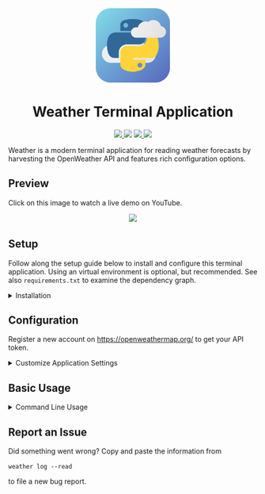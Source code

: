 <p align="center">
  <a title="Project Logo">
    <img height="150" style="margin-top:15px" src="https://raw.githubusercontent.com/hentai-chan/weather/master/weather.svg">
  </a>
</p>

<h1 align="center">Weather Terminal Application</h1>

<p align="center">
    <a href="https://github.com/hentai-chan/weather" title="Release Version">
        <img src="https://img.shields.io/badge/Release-1.2.4%20-blue">
    </a>
    <a title="Supported Python Versions">
        <img src="https://img.shields.io/badge/Python-3.8%20-blue">
    </a>
    <a href="https://www.gnu.org/licenses/gpl-3.0.en.html" title="License Information" target="_blank" rel="noopener noreferrer">
        <img src="https://img.shields.io/badge/License-GPLv3-blue.svg">
    </a>
    <a href="https://archive.softwareheritage.org/browse/origin/?origin_url=https://github.com/hentai-chan/weather" title="Software Heritage Archive" target="_blank" rel="noopener noreferrer">
        <img src="https://archive.softwareheritage.org/badge/origin/https://github.com/hentai-chan/weather.git/">
    </a>
</p>

Weather is a modern terminal application for reading weather forecasts by harvesting
the OpenWeather API and features rich configuration options.

## Preview

Click on this image to watch a live demo on YouTube.

<p align="center">
  <a title="Project Logo" href="https://www.youtube.com/watch?v=JsCma_2iiMk">
    <img height="400" src="https://img.youtube.com/vi/JsCma_2iiMk/0.jpg">
  </a>
</p>

## Setup

Follow along the setup guide below to install and configure this terminal
application. Using an virtual environment is optional, but recommended. See also
`requirements.txt` to examine the dependency graph.

<details>
<summary>Installation</summary>

```cli
git clone https://github.com/hentai-chan/weather.git
cd weather/
python -m venv venv/
source venv/bin/activate
pip install -e .
# test installation
weather --version
```

</details>

## Configuration

Register a new account on <https://openweathermap.org/> to get your API token.

<details>
<summary>Customize Application Settings</summary>

**Mandatory:** Enter token:

```cli
weather config --token=<token>
```

**Optional:** Set your default unit system (either `si` or `imperial`):

```cli
weather config --unit-system=<system>
```

**Optional:** Set your default location as toponym (e.g. `Rome` or `New York, USA`):

```cli
weather config --location=<toponym>
```

**Optional:** Review your submissions:

```cli
weather config --list
```

**Optional:** Discard all settings:

```cli
weather config --reset
```

</details>

## Basic Usage

<details>
<summary>Command Line Usage</summary>

Get today's verbose weather forecast using default settings:

```cli
weather report --verbose
```

Get today's weather forecast for `New York, USA` in imperial units:

```cli
weather report --location="New York, USA" --unit-system=imperial
```

Store today's weather report.

```cli
weather report --save
```

Get tomorrow's weather forecast for 12PM:

```cli
weather report --mode=tomorrow --hour=12
```

View the help page for this command:

```cli
weather report --help
```

</details>

## Report an Issue

Did something went wrong? Copy and paste the information from

```cli
weather log --read
```

to file a new bug report.
